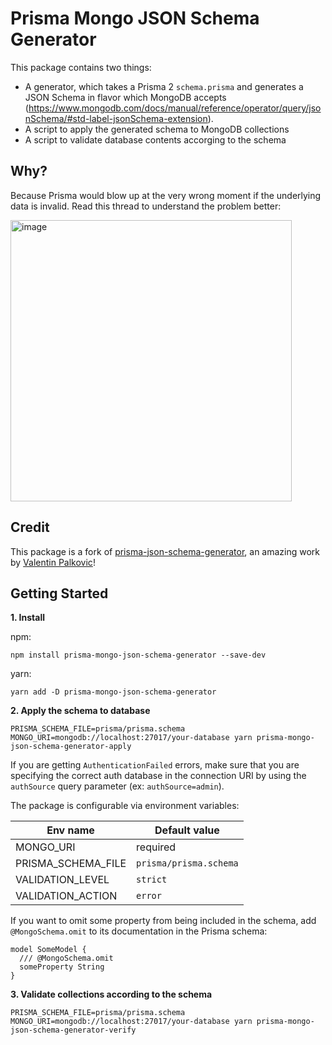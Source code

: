 # Prisma Mongo JSON Schema Generator

This package contains two things:

- A generator, which takes a Prisma 2 `schema.prisma` and generates a JSON Schema in flavor which MongoDB accepts (https://www.mongodb.com/docs/manual/reference/operator/query/jsonSchema/#std-label-jsonSchema-extension).
- A script to apply the generated schema to MongoDB collections
- A script to validate database contents accorging to the schema

## Why?

Because Prisma would blow up at the very wrong moment if the underlying data is invalid. Read this thread to understand the problem better:

[<img width="450" alt="image" src="https://user-images.githubusercontent.com/837032/177534260-79b588e1-7dac-47be-96cc-3478fa9943d4.png">](https://twitter.com/dimaip/status/1544632203052589056)

## Credit

This package is a fork of [prisma-json-schema-generator](https://github.com/valentinpalkovic/prisma-json-schema-generator), an amazing work by [Valentin Palkovic](https://github.com/valentinpalkovic)!

## Getting Started

**1. Install**

npm:

```shell
npm install prisma-mongo-json-schema-generator --save-dev
```

yarn:

```shell
yarn add -D prisma-mongo-json-schema-generator
```

**2. Apply the schema to database**

```shell
PRISMA_SCHEMA_FILE=prisma/prisma.schema MONGO_URI=mongodb://localhost:27017/your-database yarn prisma-mongo-json-schema-generator-apply
```

If you are getting `AuthenticationFailed` errors, make sure that you are specifying the correct auth database in the connection URI by using the `authSource` query parameter (ex: `authSource=admin`).

The package is configurable via environment variables:

| Env name | Default value |
|--|--|
| MONGO_URI | required |
| PRISMA_SCHEMA_FILE | `prisma/prisma.schema` |
| VALIDATION_LEVEL | `strict` |
| VALIDATION_ACTION | `error` |

If you want to omit some property from being included in the schema, add `@MongoSchema.omit` to its documentation in the Prisma schema:

```
model SomeModel {
  /// @MongoSchema.omit
  someProperty String
}
```

**3. Validate collections according to the schema**

```shell
PRISMA_SCHEMA_FILE=prisma/prisma.schema MONGO_URI=mongodb://localhost:27017/your-database yarn prisma-mongo-json-schema-generator-verify
```
